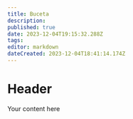 ```yaml
---
title: Buceta
description: 
published: true
date: 2023-12-04T19:15:32.288Z
tags: 
editor: markdown
dateCreated: 2023-12-04T18:41:14.174Z
---
```


# Header
Your content here